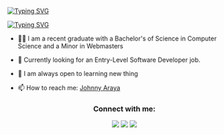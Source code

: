 

<!--
**jaraya77/jaraya77** is a ✨ _special_ ✨ repository because its `README.md` (this file) appears on your GitHub profile.

Here are some ideas to get you started:

- 🔭 I’m currently working on ...
- 🌱 I’m currently learning ...
- 👯 I’m looking to collaborate on ...
- 🤔 I’m looking for help with ...
- 💬 Ask me about ...
- 📫 How to reach me: ...
- 😄 Pronouns: ...
- ⚡ Fun fact: ...
-->


<hi align="center">[![Typing SVG](https://readme-typing-svg.demolab.com?font=Fira+Code&size=30&duration=2000&pause=1000&color=1EF7F5&vCenter=true&width=435&lines=Welcome+to+my+profile!;I'm+Johnny+;Software+Developer+)](https://git.io/typing-svg)
  
  [![Typing SVG](https://readme-typing-svg.demolab.com?font=Fira+Code&size=30&duration=2000&pause=1000&color=1EF7F5&center=true&vCenter=true&width=435&lines=Welcome+to+my+profile!;I'm+Johnny+;Software+Developer+)](https://git.io/typing-svg)




- 👨‍🎓 I am a recent graduate with a Bachelor's of Science in Computer Science and a Minor in Webmasters
- 💼 Currently looking for an Entry-Level Software Developer job.
- 🧠 I am always open to learning new thing
- 📫 How to reach me: <a href="https://www.linkedin.com/in/johnnyaraya/" target="_blank">Johnny Araya</a>

  <div align = 'center'>
      <h3>Connect with me:</h3>
      <p align="center">
      <a href = "https://www.linkedin.com/in/johnnyaraya/"><img src="https://img.icons8.com/fluent/48/000000/linkedin.png"/></a>
      <a href = "https://www.facebook.com/johnny.araya.961"><img src="https://img.icons8.com/fluent/48/000000/facebook.png"/></a>
      <a href = "https://www.instagram.com/jaraya77/"><img src="https://img.icons8.com/fluent/48/000000/instagram-new.png"/></a>
      </p>
</div>
  
<!--
  <p align='center'>
  <a href="https://www.linkedin.com/in/johnnyaraya/" target="_blank"><img src="https://cdn.jsdelivr.net/npm/simple-icons@v3/icons/" hight="30" width=:30></a>

</p>
-->
